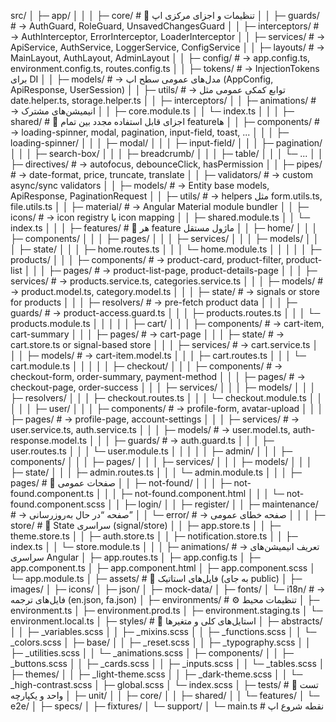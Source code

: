src/
│
├─ app/
│ │
│ ├─ core/                            # 👑 تنظیمات و اجزای مرکزی اپ
│ │ ├─ guards/                        # → AuthGuard, RoleGuard, UnsavedChangesGuard
│ │ ├─ interceptors/                  # → AuthInterceptor, ErrorInterceptor, LoaderInterceptor
│ │ ├─ services/                      # → ApiService, AuthService, LoggerService, ConfigService
│ │ ├─ layouts/                       # → MainLayout, AuthLayout, AdminLayout
│ │ ├─ config/                        # → app.config.ts, environment.config.ts, routes.config.ts
│ │ ├─ tokens/                        # → InjectionTokens برای DI
│ │ ├─ models/                        # → مدل‌های عمومی سطح اپ (AppConfig, ApiResponse, UserSession)
│ │ ├─ utils/                         # → توابع کمکی عمومی مثل date.helper.ts, storage.helper.ts
│ │ ├─ interceptors/
│ │ ├─ animations/                    # → انیمیشن‌های مشترک
│ │ ├─ core.module.ts
│ │ └─ index.ts
│ │
│ ├─ shared/                          # 🧩 اجزای قابل استفاده مجدد بین تمام featureها
│ │ ├─ components/                    # → loading-spinner, modal, pagination, input-field, toast, ...
│ │ │ ├─ loading-spinner/
│ │ │ ├─ modal/
│ │ │ ├─ input-field/
│ │ │ ├─ pagination/
│ │ │ ├─ search-box/
│ │ │ ├─ breadcrumb/
│ │ │ ├─ table/
│ │ │ └─ ...
│ │ ├─ directives/                    # → autofocus, debounceClick, hasPermission
│ │ ├─ pipes/                         # → date-format, price, truncate, translate
│ │ ├─ validators/                    # → custom async/sync validators
│ │ ├─ models/                        # → Entity base models, ApiResponse, PaginationRequest
│ │ ├─ utils/                         # → helpers مثل form.utils.ts, file.utils.ts
│ │ ├─ material/                      # → Angular Material module bundler
│ │ ├─ icons/                         # → icon registry یا icon mapping
│ │ ├─ shared.module.ts
│ │ └─ index.ts
│ │
│ ├─ features/                        # 🚀 هر feature ماژول مستقل
│ │ ├─ home/
│ │ │ ├─ components/
│ │ │ ├─ pages/
│ │ │ ├─ services/
│ │ │ ├─ models/
│ │ │ ├─ state/
│ │ │ ├─ home.routes.ts
│ │ │ └─ home.module.ts
│ │ │
│ │ ├─ products/
│ │ │ ├─ components/                  # → product-card, product-filter, product-list
│ │ │ ├─ pages/                       # → product-list-page, product-details-page
│ │ │ ├─ services/                    # → products.service.ts, categories.service.ts
│ │ │ ├─ models/                      # → product.model.ts, category.model.ts
│ │ │ ├─ state/                       # → signals or store for products
│ │ │ ├─ resolvers/                   # → pre-fetch product data
│ │ │ ├─ guards/                      # → product-access.guard.ts
│ │ │ ├─ products.routes.ts
│ │ │ └─ products.module.ts
│ │ │
│ │ ├─ cart/
│ │ │ ├─ components/                  # → cart-item, cart-summary
│ │ │ ├─ pages/                       # → cart-page
│ │ │ ├─ state/                       # → cart.store.ts or signal-based store
│ │ │ ├─ services/                    # → cart.service.ts
│ │ │ ├─ models/                      # → cart-item.model.ts
│ │ │ ├─ cart.routes.ts
│ │ │ └─ cart.module.ts
│ │ │
│ │ ├─ checkout/
│ │ │ ├─ components/                  # → checkout-form, order-summary, payment-method
│ │ │ ├─ pages/                       # → checkout-page, order-success
│ │ │ ├─ services/
│ │ │ ├─ models/
│ │ │ ├─ resolvers/
│ │ │ ├─ checkout.routes.ts
│ │ │ └─ checkout.module.ts
│ │ │
│ │ ├─ user/
│ │ │ ├─ components/                  # → profile-form, avatar-upload
│ │ │ ├─ pages/                       # → profile-page, account-settings
│ │ │ ├─ services/                    # → user.service.ts, auth.service.ts
│ │ │ ├─ models/                      # → user.model.ts, auth-response.model.ts
│ │ │ ├─ guards/                      # → auth.guard.ts
│ │ │ ├─ user.routes.ts
│ │ │ └─ user.module.ts
│ │ │
│ │ ├─ admin/
│ │ │ ├─ components/
│ │ │ ├─ pages/
│ │ │ ├─ services/
│ │ │ ├─ models/
│ │ │ ├─ state/
│ │ │ ├─ admin.routes.ts
│ │ │ └─ admin.module.ts
│ │
│ ├─ pages/                           # 📄 صفحات عمومی
│ │ ├─ not-found/
│ │ │ ├─ not-found.component.ts
│ │ │ ├─ not-found.component.html
│ │ │ └─ not-found.component.scss
│ │ ├─ login/
│ │ ├─ register/
│ │ ├─ maintenance/                   # → صفحه “در حال به‌روزرسانی”
│ │ └─ error/                         # → صفحه خطای عمومی
│ │
│ ├─ store/                           # 🧠 State سراسری (signal/store)
│ │ ├─ app.store.ts
│ │ ├─ theme.store.ts
│ │ ├─ auth.store.ts
│ │ ├─ notification.store.ts
│ │ ├─ index.ts
│ │ └─ store.module.ts
│ │
│ ├─ animations/                      # → تعریف انیمیشن‌های سراسری Angular
│ ├─ app.routes.ts
│ ├─ app.config.ts
│ ├─ app.component.ts
│ ├─ app.component.html
│ ├─ app.component.scss
│ └─ app.module.ts
│
├─ assets/                            # 🎨 فایل‌های استاتیک (به جای public)
│ ├─ images/
│ ├─ icons/
│ ├─ json/
│ ├─ mock-data/
│ ├─ fonts/
│ └─ i18n/                            # → فایل‌های ترجمه (en.json, fa.json)
│
├─ environments/                      # ⚙️ تنظیمات محیط
│ ├─ environment.ts
│ ├─ environment.prod.ts
│ ├─ environment.staging.ts
│ └─ environment.local.ts
│
├─ styles/                            # 💅 استایل‌های کلی و متغیرها
│ ├─ abstracts/
│ │ ├─ _variables.scss
│ │ ├─ _mixins.scss
│ │ ├─ _functions.scss
│ │ └─ _colors.scss
│ ├─ base/
│ │ ├─ _reset.scss
│ │ ├─ _typography.scss
│ │ ├─ _utilities.scss
│ │ └─ _animations.scss
│ ├─ components/
│ │ ├─ _buttons.scss
│ │ ├─ _cards.scss
│ │ ├─ _inputs.scss
│ │ └─ _tables.scss
│ ├─ themes/
│ │ ├─ _light-theme.scss
│ │ ├─ _dark-theme.scss
│ │ └─ _high-contrast.scss
│ ├─ global.scss
│ └─ index.scss
│
├─ tests/                             # 🧪 تست واحد و یکپارچه
│ ├─ unit/
│ │ ├─ core/
│ │ ├─ shared/
│ │ └─ features/
│ └─ e2e/
│     ├─ specs/
│     ├─ fixtures/
│     └─ support/
│
└─ main.ts                            # نقطه شروع اپ
